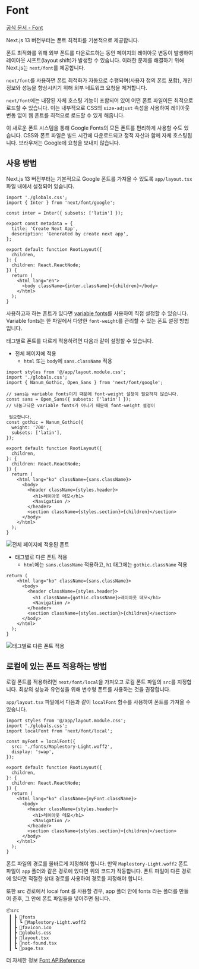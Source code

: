 # Font

[공식 문서 - Font](https://nextjs.org/docs/app/api-reference/components/font)

Next.js 13 버전부터는 폰트 최적화를 기본적으로 제공합니다.

폰트 최적화를 위해 외부 폰트를 다운로드하는 동안 페이지의 레이아웃 변동이 발생하여 레이아웃 시프트(layout shift)가 발생할 수 있습니다. 이러한 문제를 해결하기 위해 Next.js는 `next/font`를 제공합니다.

`next/font`를 사용하면 폰트 최적화가 자동으로 수행되며(사용자 정의 폰트 포함), 개인 정보와 성능을 향상시키기 위해 외부 네트워크 요청을 제거합니다.

`next/font`에는 내장된 자체 호스팅 기능이 포함되어 있어 어떤 폰트 파일이든 최적으로 로드할 수 있습니다. 이는 내부적으로 CSS의 `size-adjust` 속성을 사용하여 레이아웃 변동 없이 웹 폰트를 최적으로 로드할 수 있게 해줍니다.

이 새로운 폰트 시스템을 통해 Google Fonts의 모든 폰트를 편리하게 사용할 수도 있습니다. CSS와 폰트 파일은 빌드 시간에 다운로드되고 정적 자산과 함께 자체 호스팅됩니다. 브라우저는 Google에 요청을 보내지 않습니다.

## 사용 방법

Next.js 13 버전부터는 기본적으로 Google 폰트를 가져올 수 있도록 `app/layout.tsx` 파일 내에서 설정되어 있습니다.

```tsx
import './globals.css';
import { Inter } from 'next/font/google';

const inter = Inter({ subsets: ['latin'] });

export const metadata = {
  title: 'Create Next App',
  description: 'Generated by create next app',
};

export default function RootLayout({
  children,
}: {
  children: React.ReactNode;
}) {
  return (
    <html lang="en">
      <body className={inter.className}>{children}</body>
    </html>
  );
}
```

사용하고자 하는 폰트가 있다면 [variable fonts](https://fonts.google.com/variablefonts)를 사용하여 직접 설정할 수 있습니다. Variable fonts는 한 파일에서 다양한 `font-weight`를 관리할 수 있는 폰트 설정 방법입니다.

태그별로 폰트를 다르게 적용하려면 다음과 같이 설정할 수 있습니다.

- 전체 페이지에 적용
  - `html` 또는 `body`에 `sans.className` 적용

```tsx
import styles from '@/app/layout.module.css';
import './globals.css';
import { Nanum_Gothic, Open_Sans } from 'next/font/google';

// sans는 variable fonts이기 때문에 font-weight 설정이 필요하지 않습니다.
const sans = Open_Sans({ subsets: ['latin'] });
// 나눔고딕은 variable fonts가 아니기 때문에 font-weight 설정이

 필요합니다.
const gothic = Nanum_Gothic({
  weight: '700',
  subsets: ['latin'],
});

export default function RootLayout({
  children,
}: {
  children: React.ReactNode;
}) {
  return (
    <html lang="ko" className={sans.className}>
      <body>
        <header className={styles.header}>
          <h1>레이아웃 데모</h1>
          <Navigation />
        </header>
        <section className={styles.section}>{children}</section>
      </body>
    </html>
  );
}
```

![전체 페이지에 적용된 폰트](https://i.imgur.com/u2IYz5x.png)

- 태그별로 다른 폰트 적용
  - `html`에는 `sans.className` 적용하고, `h1` 태그에는 `gothic.className` 적용

```tsx
return (
    <html lang="ko" className={sans.className}>
      <body>
        <header className={styles.header}>
          <h1 className={gothic.className}>레이아웃 데모</h1>
          <Navigation />
        </header>
        <section className={styles.section}>{children}</section>
      </body>
    </html>
  );
}
```

![태그별로 다른 폰트 적용](https://i.imgur.com/eeFUiVF.png)

## 로컬에 있는 폰트 적용하는 방법

로컬 폰트를 적용하려면 `next/font/local`을 가져오고 로컬 폰트 파일의 `src`를 지정합니다. 최상의 성능과 유연성을 위해 변수형 폰트를 사용하는 것을 권장합니다.

`app/layout.tsx` 파일에서 다음과 같이 `localFont` 함수를 사용하여 폰트를 가져올 수 있습니다.

```tsx
import styles from '@/app/layout.module.css';
import './globals.css';
import localFont from 'next/font/local';

const myFont = localFont({
  src: './fonts/Maplestory-Light.woff2',
  display: 'swap',
});

export default function RootLayout({
  children,
}: {
  children: React.ReactNode;
}) {
  return (
    <html lang="ko" className={myFont.className}>
      <body>
        <header className={styles.header}>
          <h1>레이아웃 데모</h1>
          <Navigation />
        </header>
        <section className={styles.section}>{children}</section>
      </body>
    </html>
  );
}
```

폰트 파일의 경로를 올바르게 지정해야 합니다. 만약 `Maplestory-Light.woff2` 폰트 파일이 `app` 폴더와 같은 경로에 있다면 위의 코드가 작동합니다. 폰트 파일이 다른 경로에 있다면 적절한 상대 경로를 사용하여 경로를 지정해야 합니다.

또한 src 경로에서 local font 를 사용할 경우, app 폴더 안에 fonts 라는 폴더를 만들어 준후, 그 안에 폰트 파일들을 넣어주면 됩니다.

```
📦src
 ┃ ┣ 📂fonts
 ┃ ┃ ┗ 📜Maplestory-Light.woff2
 ┃ ┣ 📜favicon.ico
 ┃ ┣ 📜globals.css
 ┃ ┣ 📜layout.tsx
 ┃ ┣ 📜not-found.tsx
 ┃ ┗ 📜page.tsx

```

더 자세한 정보 [Font APIReference](https://nextjs.org/docs/api-reference/next/font/local)